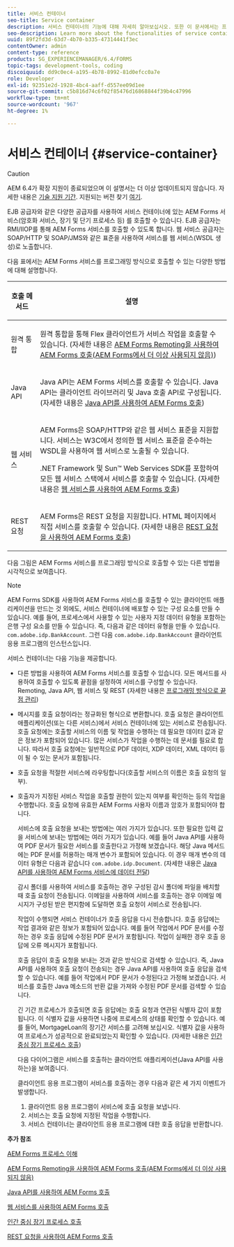 ```yaml
---
title: 서비스 컨테이너
seo-title: Service container
description: 서비스 컨테이너의 기능에 대해 자세히 알아보십시오. 또한 이 문서에서는 프로그래밍 방식으로 AEM Forms 서비스를 호출할 수 있는 다양한 방법에 대해서도 설명합니다.
seo-description: Learn more about the functionalities of service container. In addition, the article also describes the different ways in which you can programmatically invoke AEM Forms services.
uuid: 89f2fd3d-63d7-4b70-b335-47314441f3ec
contentOwner: admin
content-type: reference
products: SG_EXPERIENCEMANAGER/6.4/FORMS
topic-tags: development-tools, coding
discoiquuid: dd9c0ec4-a195-4b78-8992-81d0efcc0a7e
role: Developer
exl-id: 92351e2d-1928-4bc4-aaff-d557ee09d1ee
source-git-commit: c5b816d74c6f02f85476d16868844f39b4c47996
workflow-type: tm+mt
source-wordcount: '967'
ht-degree: 1%

---
```


# 서비스 컨테이너 {#service-container}

>[!CAUTION]
>
>AEM 6.4가 확장 지원이 종료되었으며 이 설명서는 더 이상 업데이트되지 않습니다. 자세한 내용은 [기술 지원 기간](https://helpx.adobe.com/kr/support/programs/eol-matrix.html). 지원되는 버전 찾기 [여기](https://experienceleague.adobe.com/docs/).

EJB 공급자와 같은 다양한 공급자를 사용하여 서비스 컨테이너에 있는 AEM Forms 서비스(암호화 서비스, 장기 및 단기 프로세스 등) 를 호출할 수 있습니다. EJB 공급자는 RMI/IIOP를 통해 AEM Forms 서비스를 호출할 수 있도록 합니다. 웹 서비스 공급자는 SOAP/HTTP 및 SOAP/JMS와 같은 표준을 사용하여 서비스를 웹 서비스(WSDL 생성)로 노출합니다.

다음 표에서는 AEM Forms 서비스를 프로그래밍 방식으로 호출할 수 있는 다양한 방법에 대해 설명합니다.

<table>
 <thead>
  <tr>
   <th><p>호출 메서드</p></th> 
   <th><p>설명</p></th> 
  </tr> 
 </thead> 
 <tbody>
  <tr>
   <td><p>원격 통합</p></td> 
   <td><p>원격 통합을 통해 Flex 클라이언트가 서비스 작업을 호출할 수 있습니다. (자세한 내용은 <a href="/help/forms/developing/invoking-aem-forms-using-remoting.md#invoking-aem-forms-using-remoting">AEM Forms Remoting을 사용하여 AEM Forms 호출(AEM Forms에서 더 이상 사용되지 않음)</a>)</p></td> 
  </tr> 
  <tr>
   <td><p>Java API</p></td> 
   <td><p>Java API는 AEM Forms 서비스를 호출할 수 있습니다. Java API는 클라이언트 라이브러리 및 Java 호출 API로 구성됩니다. (자세한 내용은 <a href="/help/forms/developing/invoking-aem-forms-using-java.md#invoking-aem-forms-using-the-java-api">Java API를 사용하여 AEM Forms 호출</a>)</p></td> 
  </tr> 
  <tr>
   <td><p>웹 서비스</p></td> 
   <td><p>AEM Forms은 SOAP/HTTP와 같은 웹 서비스 표준을 지원합니다. 서비스는 W3C에서 정의한 웹 서비스 표준을 준수하는 WSDL을 사용하여 웹 서비스로 노출될 수 있습니다.</p><p>.NET Framework 및 Sun™ Web Services SDK를 포함하여 모든 웹 서비스 스택에서 서비스를 호출할 수 있습니다. (자세한 내용은 <a href="/help/forms/developing/invoking-aem-forms-using-web.md#invoking-aem-forms-using-web-services">웹 서비스를 사용하여 AEM Forms 호출</a>)</p></td> 
  </tr> 
  <tr>
   <td><p>REST 요청</p></td> 
   <td><p>AEM Forms은 REST 요청을 지원합니다. HTML 페이지에서 직접 서비스를 호출할 수 있습니다. (자세한 내용은 <a href="/help/forms/developing/invoking-aem-forms-using-rest.md#invoking-aem-forms-using-rest-requests">REST 요청을 사용하여 AEM Forms 호출</a>)</p></td> 
  </tr> 
 </tbody> 
</table>

다음 그림은 AEM Forms 서비스를 프로그래밍 방식으로 호출할 수 있는 다른 방법을 시각적으로 보여줍니다.

>[!NOTE]
>
>AEM Forms SDK를 사용하여 AEM Forms 서비스를 호출할 수 있는 클라이언트 애플리케이션을 만드는 것 외에도, 서비스 컨테이너에 배포할 수 있는 구성 요소를 만들 수 있습니다. 예를 들어, 프로세스에서 사용할 수 있는 사용자 지정 데이터 유형을 포함하는 은행 구성 요소를 만들 수 있습니다. 즉, 다음과 같은 데이터 유형을 만들 수 있습니다. `com.adobe.idp.BankAccount`. 그런 다음 `com.adobe.idp.BankAccount` 클라이언트 응용 프로그램의 인스턴스입니다.

서비스 컨테이너는 다음 기능을 제공합니다.

* 다른 방법을 사용하여 AEM Forms 서비스를 호출할 수 있습니다. 모든 메서드를 사용하여 호출할 수 있도록 끝점을 설정하여 서비스를 구성할 수 있습니다. Remoting, Java API, 웹 서비스 및 REST (자세한 내용은 [프로그래밍 방식으로 끝점 관리](/help/forms/developing/programmatically-endpoints.md#programmatically-managing-endpoints))
* 메시지를 호출 요청이라는 정규화된 형식으로 변환합니다. 호출 요청은 클라이언트 애플리케이션(또는 다른 서비스)에서 서비스 컨테이너에 있는 서비스로 전송됩니다. 호출 요청에는 호출할 서비스의 이름 및 작업을 수행하는 데 필요한 데이터 값과 같은 정보가 포함되어 있습니다. 많은 서비스가 작업을 수행하는 데 문서를 필요로 합니다. 따라서 호출 요청에는 일반적으로 PDF 데이터, XDP 데이터, XML 데이터 등이 될 수 있는 문서가 포함됩니다.
* 호출 요청을 적절한 서비스에 라우팅합니다(호출할 서비스의 이름은 호출 요청의 일부).
* 호출자가 지정된 서비스 작업을 호출할 권한이 있는지 여부를 확인하는 등의 작업을 수행합니다. 호출 요청에 유효한 AEM Forms 사용자 이름과 암호가 포함되어야 합니다.

   서비스에 호출 요청을 보내는 방법에는 여러 가지가 있습니다. 또한 필요한 입력 값을 서비스에 보내는 방법에는 여러 가지가 있습니다. 예를 들어 Java API를 사용하여 PDF 문서가 필요한 서비스를 호출한다고 가정해 보겠습니다. 해당 Java 메서드에는 PDF 문서를 허용하는 매개 변수가 포함되어 있습니다. 이 경우 매개 변수의 데이터 유형은 다음과 같습니다 `com.adobe.idp.Document`. (자세한 내용은 [Java API를 사용하여 AEM Forms 서비스에 데이터 전달](/help/forms/developing/invoking-aem-forms-using-java.md#passing-data-to-aem-forms-services-using-the-java-api))

   감시 폴더를 사용하여 서비스를 호출하는 경우 구성된 감시 폴더에 파일을 배치할 때 호출 요청이 전송됩니다. 이메일을 사용하여 서비스를 호출하는 경우 이메일 메시지가 구성된 받은 편지함에 도달하면 호출 요청이 서비스로 전송됩니다.

   작업이 수행되면 서비스 컨테이너가 호출 응답을 다시 전송합니다. 호출 응답에는 작업 결과와 같은 정보가 포함되어 있습니다. 예를 들어 작업에서 PDF 문서를 수정하는 경우 호출 응답에 수정된 PDF 문서가 포함됩니다. 작업이 실패한 경우 호출 응답에 오류 메시지가 포함됩니다.

   호출 응답이 호출 요청을 보내는 것과 같은 방식으로 검색할 수 있습니다. 즉, Java API를 사용하여 호출 요청이 전송되는 경우 Java API를 사용하여 호출 응답을 검색할 수 있습니다. 예를 들어 작업에서 PDF 문서가 수정된다고 가정해 보겠습니다. 서비스를 호출한 Java 메소드의 반환 값을 가져와 수정된 PDF 문서를 검색할 수 있습니다.

   긴 기간 프로세스가 호출되면 호출 응답에는 호출 요청과 연관된 식별자 값이 포함됩니다. 이 식별자 값을 사용하면 나중에 프로세스의 상태를 확인할 수 있습니다. 예를 들어, MortgageLoan의 장기간 서비스를 고려해 보십시오. 식별자 값을 사용하여 프로세스가 성공적으로 완료되었는지 확인할 수 있습니다. (자세한 내용은 [인간 중심 장기 프로세스 호출](/help/forms/developing/invoking-human-centric-long-lived.md#invoking-human-centric-long-lived-processes))

   다음 다이어그램은 서비스를 호출하는 클라이언트 애플리케이션(Java API를 사용하는)을 보여줍니다.

   클라이언트 응용 프로그램이 서비스를 호출하는 경우 다음과 같은 세 가지 이벤트가 발생합니다.

   1. 클라이언트 응용 프로그램이 서비스에 호출 요청을 보냅니다.
   1. 서비스는 호출 요청에 지정된 작업을 수행합니다.
   1. 서비스 컨테이너는 클라이언트 응용 프로그램에 대한 호출 응답을 반환합니다.

**추가 참조**

[AEM Forms 프로세스 이해](/help/forms/developing/aem-forms-processes.md#understanding-aem-forms-processes)

[AEM Forms Remoting을 사용하여 AEM Forms 호출(AEM Forms에서 더 이상 사용되지 않음)](/help/forms/developing/invoking-aem-forms-using-remoting.md#invoking-aem-forms-using-remoting)

[Java API를 사용하여 AEM Forms 호출](/help/forms/developing/invoking-aem-forms-using-java.md#invoking-aem-forms-using-the-java-api)

[웹 서비스를 사용하여 AEM Forms 호출](/help/forms/developing/invoking-aem-forms-using-web.md#invoking-aem-forms-using-web-services)

[인간 중심 장기 프로세스 호출](/help/forms/developing/invoking-human-centric-long-lived.md#invoking-human-centric-long-lived-processes)

[REST 요청을 사용하여 AEM Forms 호출](/help/forms/developing/invoking-aem-forms-using-rest.md#invoking-aem-forms-using-rest-requests)
